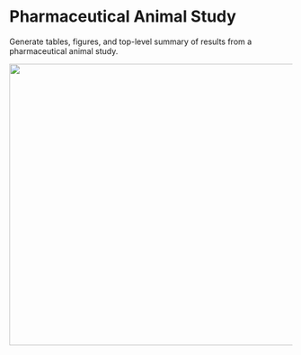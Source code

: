 # Pharmaceutical Animal Study

Generate tables, figures, and top-level summary of results from a pharmaceutical animal study.

<img src="https://mirpurifoundation.org/wp-content/uploads/2017/04/medicine-5-712x370.jpg" width="1000" height="500">
